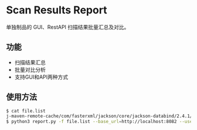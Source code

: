 # Scan Results Report

单独制品的 GUI、RestAPI 扫描结果批量汇总及对比。

## 功能

- 扫描结果汇总
- 批量对比分析
- 支持GUI和API两种方式

## 使用方法

```sh
$ cat file.list
j-maven-remote-cache/com/fasterxml/jackson/core/jackson-databind/2.4.1/jackson-databind-2.4.1.jar CVE-2022-42004 true
$ python3 report.py -f file.list --base_url=http://localhost:8082 --username=xx --password=xx
``` 